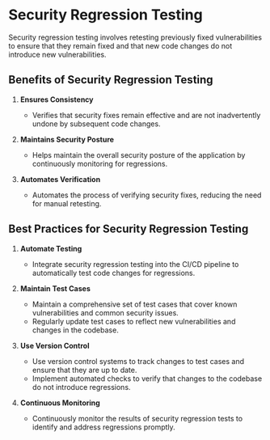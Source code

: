 # Security Regression Testing

Security regression testing involves retesting previously fixed vulnerabilities to ensure that they remain fixed and that new code changes do not introduce new vulnerabilities.

## Benefits of Security Regression Testing

1. **Ensures Consistency**
   - Verifies that security fixes remain effective and are not inadvertently undone by subsequent code changes.

2. **Maintains Security Posture**
   - Helps maintain the overall security posture of the application by continuously monitoring for regressions.

3. **Automates Verification**
   - Automates the process of verifying security fixes, reducing the need for manual retesting.

## Best Practices for Security Regression Testing

1. **Automate Testing**
   - Integrate security regression testing into the CI/CD pipeline to automatically test code changes for regressions.

2. **Maintain Test Cases**
   - Maintain a comprehensive set of test cases that cover known vulnerabilities and common security issues.
   - Regularly update test cases to reflect new vulnerabilities and changes in the codebase.

3. **Use Version Control**
   - Use version control systems to track changes to test cases and ensure that they are up to date.
   - Implement automated checks to verify that changes to the codebase do not introduce regressions.

4. **Continuous Monitoring**
   - Continuously monitor the results of security regression tests to identify and address regressions promptly.
